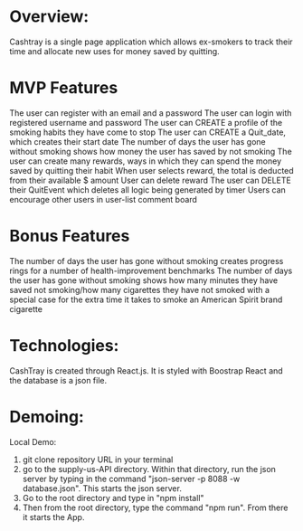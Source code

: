 # Overview:

Cashtray is a single page application which allows ex-smokers to track their time and allocate new uses for money saved by quitting. 



# MVP Features

The user can register with an email and a password
The user can login with registered username and password
The user can CREATE a profile of the smoking habits they have come to stop
The user can CREATE a Quit_date, which creates their start date
The number of days the user has gone without smoking shows how money the user has saved by not smoking
The user can create many rewards, ways in which they can spend the money saved by quitting their habit
When user selects reward, the total is deducted from their available $ amount
User can delete reward 
The user can DELETE  their QuitEvent which deletes all logic being generated by timer
Users can encourage other users in user-list comment board

# Bonus Features

The number of days the user has gone without smoking creates progress rings for a number of health-improvement benchmarks
The number of days the user has gone without smoking shows how many minutes they have saved not smoking/how many cigarettes they have not smoked with a special case for the extra time it takes to smoke an American Spirit brand cigarette


# Technologies:

CashTray is created through React.js. It is styled with Boostrap React and the database is a json file. 

# Demoing:

Local Demo:
1) git clone repository URL in your terminal
2) go to the supply-us-API directory. Within that directory, run the json server by typing in the command "json-server -p 8088 -w database.json". This starts the json server. 
3) Go to the root directory and type in "npm install"
4) Then from the root directory, type the command "npm run". From there it starts the App. 


